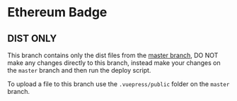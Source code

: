 # Ethereum Badge

## DIST ONLY
This branch contains only the dist files from the [master branch](https://github.com/vittominacori/ethereum-badge/tree/master), DO NOT make any changes directly to this branch, instead make your changes on the `master` branch and then run the deploy script.

To upload a file to this branch use the `.vuepress/public` folder on the `master` branch.
